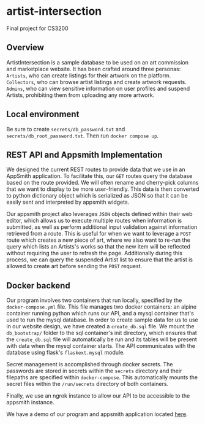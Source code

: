 # artist-intersection
Final project for CS3200

## Overview
ArtistIntersection is a sample database to be used on an art commission and marketplace website. It has been crafted around three personas: `Artists`, who can create listings for their artwork on the platform. `Collectors`, who can browse artist listings and create artwork requests. `Admins`, who can view sensitive information on user profiles and suspend Artists, prohibiting them from uploading any more artwork.

## Local environment
Be sure to create `secrets/db_password.txt` and `secrets/db_root_password.txt`. Then run `docker compose up`.

## REST API and Appsmith Implementation
We designed the current REST routes to provide data that we use in an AppSmith application. To facilitate this, our `GET` routes query the database based on the route provided. We will often rename and cherry-pick columns that we want to display to be more user-friendly. This data is then converted to python dictionary object which is serialized as JSON so that it can be easily sent and interpreted by appsmith widgets.

Our appsmith project also leverages `JSON` objects defined within their web editor, which allows us to execute multiple routes when information is submitted, as well as perform additional input validation against information retrieved from a route. This is useful for when we want to leverage a `POST` route which creates a new piece of art, where we also want to re-run the query which lists an Artists's works so that the new item will be reflected without requiring the user to refresh the page. Additionally during this process, we can query the suspended Artist list to ensure that the artist is allowed to create art before sending the `POST` request.


## Docker backend
Our program involves two containers that run locally, specified by the `docker-compose.yml` file. This file manages two docker containers: an alpine container running python which runs our API, and a mysql container that's used to run the mysql database. In order to create sample data for us to use in our website design, we have created a `create_db.sql` file. We mount the `db_bootstrap/` folder to the sql container's init directory, which ensures that the `create_db.sql` file will automatically be run and its tables will be present with data when the mysql container starts. The API communicates with the database using flask's `flaskext.mysql` module.

Secret management is accomplished through docker secrets. The passwords are stored in secrets within the `secrets` directory and their filepaths are specified within `docker-compose`. This automatically mounts the secret files within the `/run/secrets` directory of both containers.

Finally, we use an ngrok instance to allow our API to be accessible to the appsmith instance.

We have a demo of our program and appsmith application located [here](https://drive.google.com/file/d/1uBqSaZSzWZOvZKL8JHeqEytlznCp_xb4/view?usp=sharing).
